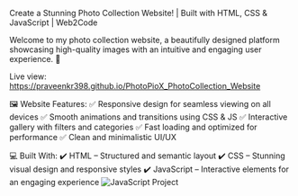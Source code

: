 Create a Stunning Photo Collection Website! | Built with HTML, CSS & JavaScript | Web2Code

Welcome to my photo collection website, a beautifully designed platform showcasing high-quality images with an intuitive and engaging user experience. 🚀

Live view: https://praveenkr398.github.io/PhotoPioX_PhotoCollection_Website

🖼️ Website Features:
✅ Responsive design for seamless viewing on all devices
✅ Smooth animations and transitions using CSS & JS
✅ Interactive gallery with filters and categories
✅ Fast loading and optimized for performance
✅ Clean and minimalistic UI/UX

💻 Built With:
✔️ HTML – Structured and semantic layout
✔️ CSS – Stunning visual design and responsive styles
✔️ JavaScript – Interactive elements for an engaging experience
![JavaScript Project](https://github.com/user-attachments/assets/ed0482df-48cc-4a9f-b8ac-a9ed4e45cac4)
